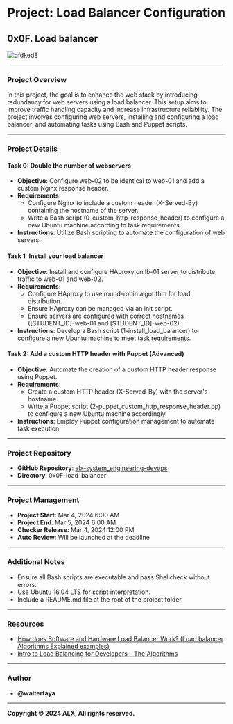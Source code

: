# **Project: Load Balancer Configuration**

## 0x0F. Load balancer

![qfdked8](https://github.com/waltertaya/alx-system_engineering-devops/assets/126944679/ac49527a-1ad3-4de6-ab3f-9ea584d6f367)

---

### Project Overview

In this project, the goal is to enhance the web stack by introducing redundancy for web servers using a load balancer. This setup aims to improve traffic handling capacity and increase infrastructure reliability. The project involves configuring web servers, installing and configuring a load balancer, and automating tasks using Bash and Puppet scripts.

---

### Project Details

#### Task 0: Double the number of webservers

- **Objective**: Configure web-02 to be identical to web-01 and add a custom Nginx response header.
- **Requirements**:
  - Configure Nginx to include a custom header (X-Served-By) containing the hostname of the server.
  - Write a Bash script (0-custom_http_response_header) to configure a new Ubuntu machine according to task requirements.
- **Instructions**: Utilize Bash scripting to automate the configuration of web servers.

#### Task 1: Install your load balancer

- **Objective**: Install and configure HAproxy on lb-01 server to distribute traffic to web-01 and web-02.
- **Requirements**:
  - Configure HAproxy to use round-robin algorithm for load distribution.
  - Ensure HAproxy can be managed via an init script.
  - Ensure servers are configured with correct hostnames ([STUDENT_ID]-web-01 and [STUDENT_ID]-web-02).
- **Instructions**: Develop a Bash script (1-install_load_balancer) to configure a new Ubuntu machine to meet task requirements.

#### Task 2: Add a custom HTTP header with Puppet (Advanced)

- **Objective**: Automate the creation of a custom HTTP header response using Puppet.
- **Requirements**:
  - Create a custom HTTP header (X-Served-By) with the server's hostname.
  - Write a Puppet script (2-puppet_custom_http_response_header.pp) to configure a new Ubuntu machine accordingly.
- **Instructions**: Employ Puppet configuration management to automate task execution.

---

### Project Repository

- **GitHub Repository**: [alx-system_engineering-devops](https://github.com/waltertaya/alx-system_engineering-devops)
- **Directory**: 0x0F-load_balancer

---

### Project Management

- **Project Start**: Mar 4, 2024 6:00 AM
- **Project End**: Mar 5, 2024 6:00 AM
- **Checker Release**: Mar 4, 2024 12:00 PM
- **Auto Review**: Will be launched at the deadline

---

### Additional Notes

- Ensure all Bash scripts are executable and pass Shellcheck without errors.
- Use Ubuntu 16.04 LTS for script interpretation.
- Include a README.md file at the root of the project folder.

---

### Resources

- [How does Software and Hardware Load Balancer Work? (Load balancer Algorithms Explained examples)](https://www.thegeekstuff.com/2016/01/load-balancer-intro/)
- [Intro to Load Balancing for Developers – The Algorithms](https://community.f5.com/kb/technicalarticles/intro-to-load-balancing-for-developers-%E2%80%93-the-algorithms/273759)

---

### Author

- **@waltertaya**

---

**Copyright © 2024 ALX, All rights reserved.**
